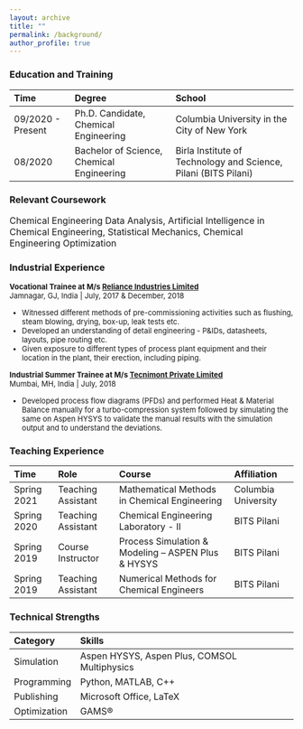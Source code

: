 ```yaml
---
layout: archive
title: ""
permalink: /background/
author_profile: true
---
```



### Education and Training

|Time|Degree|School|
|:-|:-|:-|
|09/2020 - Present | Ph.D. Candidate, Chemical Engineering | Columbia University in the City of New York
|08/2020|Bachelor of Science, Chemical Engineering | Birla Institute of Technology and Science, Pilani (BITS Pilani)


### Relevant Coursework

<font size="3">Chemical Engineering Data Analysis, Artificial Intelligence in Chemical Engineering, Statistical Mechanics, Chemical Engineering Optimization</font>

<!-- Chemical Engineering Data Analysis, Artificial Intelligence in Chemical Engineering, Statistical Mechanics, Chemical Engineering Optimization -->

### Industrial Experience

<font size="2"><b>Vocational Trainee at M/s <a href='http://www.ril.com'>Reliance Industries Limited</a></b><br>
Jamnagar, GJ, India | July, 2017 & December, 2018
<ul>
<li>Witnessed different methods of pre-commissioning activities such as flushing, steam blowing, drying, box-up, leak tests etc.</li>
<li>Developed an understanding of detail engineering - P&IDs, datasheets, layouts, pipe routing etc.</li>
<li>Given exposure to different types of process plant equipment and their location in the plant, their erection, including piping.</li>
</ul>
</font>

<font size="2"><b>Industrial Summer Trainee at M/s <a href='http://www.tecnimont.in'>Tecnimont Private Limited</a></b><br>
Mumbai, MH, India | July, 2018
<ul>
<li>Developed process flow diagrams (PFDs) and performed Heat & Material Balance manually for a turbo-compression system followed by simulating the same on Aspen HYSYS to validate the manual results with the simulation output and to understand the deviations.</li>
</ul>
</font>

### Teaching Experience

|Time|Role|Course|Affiliation|
|:-|:-|:-|:-|
|Spring 2021|Teaching Assistant|Mathematical Methods in Chemical Engineering|Columbia University|
|Spring 2020|Teaching Assistant|Chemical Engineering Laboratory - II|BITS Pilani|
|Spring 2019|Course Instructor|Process Simulation & Modeling – ASPEN Plus & HYSYS|BITS Pilani|
|Spring 2019|Teaching Assistant|Numerical Methods for Chemical Engineers|BITS Pilani|

<!-- ### Professional Service

|Time|Role|Organization|
|:-|:-|:-|
|02/2020 - Present|Reviewer|Journal of Computers and Chemical Engineering|
 -->

### Technical Strengths

|Category|Skills|
|:-|:-|
|Simulation         |Aspen HYSYS, Aspen Plus, COMSOL Multiphysics|
|Programming        |Python, MATLAB, C++|
|Publishing        	|Microsoft Office, LaTeX|
|Optimization      	|GAMS®|
 